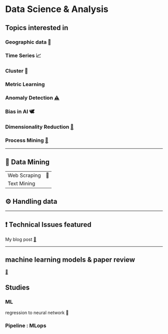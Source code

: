 # Data Science & Analysis


## Topics interested in

### Geographic data 🚓

### Time Series 📈

### Cluster 💫

### Metric Learning 

### Anomaly Detection [⚠](https://github.com/m0oon0/Anomaly-Detection)

### Bias in AI 🕊

### Dimensionality Reduction [🌠](https://github.com/m0oon0/Data-Science/blob/main/Dimensionality-Reduction/readme.md)

### Process Mining [📇](https://github.com/m0oon0/Process-Mining)

---

## 🔦 Data Mining

|||
|---|---|
|Web Scraping|📁|
|Text Mining||

## ⚙ Handling data

---
## ❗ Technical Issues featured

My blog post [🔗]()

---

## machine learning models & paper review

[📰](https://github.com/m0oon0/Data-Science/blob/main/models.md)

## Studies

### ML

regression to neural network 📑  

### Pipeline : MLops


